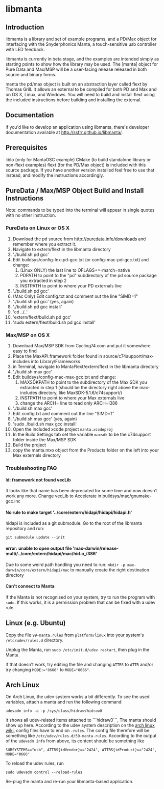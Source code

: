 libmanta
=========

Introduction
------------

libmanta is a library and set of example programs, and a PD/Max object for
interfacing with the Snyderphonics Manta, a touch-sensitive usb controller with
LED feedback.

libmanta is currently in beta stage, and the examples are intended simply as
starting points to show how the library may be used. The [manta] object for
Pure Data and Max/MSP will be a user-facing release released in both source and
binary forms.

manta the pd/max object is built on an abstraction layer called flext by
Thomas Grill. It allows an external to be compiled for both PD and Max and on
OS X, Linux, and Windows. You will need to build and install flext using the
included instructions before building and installing the external.

Documentation
-------------

If you'd like to develop an application using libmanta, there's developer
documentation available at http://ssfrr.github.io/libmanta/.

Prerequisites
-------------

liblo (only for MantaOSC example)
CMake (to build standalone library or non-flext examples)
flext (for the PD/Max object) is included with this source package.
   If you have another version installed feel free to use that instead, and
   modify the instructions accordingly.

PureData / Max/MSP Object Build and Install Instructions
--------------------------------------------------------

Note: commands to be typed into the terminal will appear in single quotes with
no other instruction.

### PureData on Linux or OS X

1. Download the pd source from http://puredata.info/downloads and remember
   where you extract it.
2. Navigate to extern/flext in the libmanta directory
3. './build.sh pd gcc'
4. Edit buildsys/config-lnx-pd-gcc.txt (or config-mac-pd-gcc.txt) and change:
    1. (Linux ONLY) the last line to OFLAGS+=-march=native
    2. PDPATH to point to the "pd" subdirectory of the pd source package you
       extracted in step 2
    3. INSTPATH to point to where your PD externals live
5. './build.sh pd gcc'
6. (Mac Only) Edit config.txt and comment out the line "SIMD=1"
7. './build.sh pd gcc' (yes, again)
8. './build.sh pd gcc install'
9. 'cd ../..'
10. 'extern/flext/build.sh pd gcc'
11. 'sudo extern/flext/build.sh pd gcc install'



### Max/MSP on OS X

1. Download Max/MSP SDK from Cycling74.com and put it somewhere easy to find
2. Place the MaxAPI.framework folder found in source/c74support/max-includes
   into Library/Frameworks 
3. in Terminal, navigate to MantaFlext/extern/flext in the libmanta directory
4. './build.sh max gcc'
5. Edit buildsys/config-mac-max-gcc.txt and change:
    1. MAXSDKPATH to point to the subdirectory of the Max SDK you
       extracted in step 1 (should be the directory right above the
       max-includes directory, like MaxSDK-5.1.6/c74support/)
    2. INSTPATH to point to where your Max externals live
    3. change the ARCH= line to read only ARCH=i386
6. './build.sh max gcc'
7. Edit config.txt and comment out the line "SIMD=1"
8. './build.sh max gcc' (yes, again)
9. 'sudo ./build.sh max gcc install'
10. Open the included xcode project `manta.xcodeproj`
11. In the Build Settings tab set the variable `maxsdk` to be the c74support
    folder inside the Max/MSP SDK
12. Build the project
13. copy the manta.mxo object from the Products folder on the left into your
    Max externals directory


### Troubleshooting FAQ

#### ld: framework not found vecLib

It looks like that name has been deprecated for some time and now doesn't work
any more. Change vecLib to Accelerate in buildsys/mac/gnumake-gcc.inc

#### No rule to make target '../core/extern/hidapi/hidapi/hidapi.h'

hidapi is included as a git submodule. Go to the root of the libmanta
repository and run:

```
git submodule update --init
```

#### error: unable to open output file 'max-darwin/release-multi/../core/extern/hidapi/mac/hid.o_i386'

Due to some weird path handling you need to run:
`mkdir -p max-darwin/core/extern/hidapi/mac` to manually
create the right destination directory


#### Can't connect to Manta

If the Manta is not recognised on your system, try to run the program with `sudo`. If this works, it is a permission problem that can be fixed with a udev rule.

Linux (e.g. Ubuntu)
-------------------

Copy the file `99-manta.rules` from `platform/linux` into your system's `/etc/udev/rules.d` directory.

Unplug the Manta, run `sudo /etc/init.d/udev restart`, then plug in the Manta.

If that doesn't work, try editing the file and changing `ATTRS` to `ATTR` and/or try changing `MODE:="0666"` to `MODE="0666"`.

Arch Linux
----------

On Arch Linux, the udev system works a bit differently. To see the used variables, attach a manta and run the following command

```
udevadm info -a -p /sys/class/hidraw/hidraw0
```

It shows all udev-related items attached to ´´´hidraw0´´´, The manta should show up here. According to the udev system description on the [arch linux wiki](https://wiki.archlinux.org/index.php/Udev), config files have to end on `.rules`. The config file therefore will be something like `/etc/udev/rules.d/50-manta.rules`. According to the output of the `udevadm info` from above, its content should be something like

```
SUBSYSTEMS=="usb", ATTRS{idVendor}=="2424", ATTRS{idProduct}=="2424", MODE="0666"
```

To reload the udev rules, run
```
sudo udevadm control --reload-rules
```

Re-plug the manta and re-run your libmanta-based application.